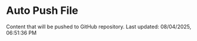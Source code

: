 # Auto Push File

Content that will be pushed to GitHub repository.
Last updated: 08/04/2025, 06:51:36 PM